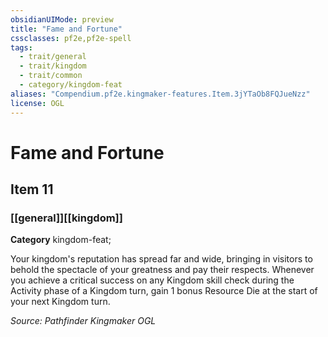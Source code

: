 ```yaml
---
obsidianUIMode: preview
title: "Fame and Fortune"
cssclasses: pf2e,pf2e-spell
tags:
  - trait/general
  - trait/kingdom
  - trait/common
  - category/kingdom-feat
aliases: "Compendium.pf2e.kingmaker-features.Item.3jYTaOb8FQJueNzz"
license: OGL
---
```

# Fame and Fortune
## Item 11
### [[general]][[kingdom]]

**Category** kingdom-feat; 




Your kingdom's reputation has spread far and wide, bringing in visitors to behold the spectacle of your greatness and pay their respects. Whenever you achieve a critical success on any Kingdom skill check during the Activity phase of a Kingdom turn, gain 1 bonus Resource Die at the start of your next Kingdom turn.

*Source: Pathfinder Kingmaker*
*OGL*